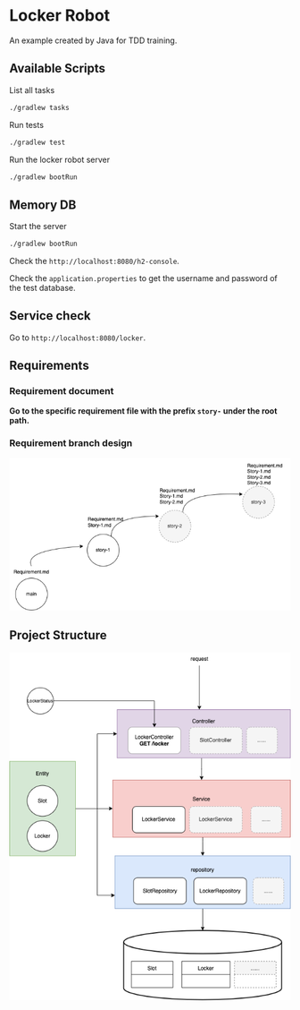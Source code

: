 # Locker Robot

An example created by Java for TDD training.

## Available Scripts

List all tasks

```bash
./gradlew tasks
```

Run tests

```bash
./gradlew test
```

Run the locker robot server

```bash
./gradlew bootRun
```

## Memory DB

Start the server

```bash
./gradlew bootRun
```

Check the `http://localhost:8080/h2-console`.

Check the `application.properties` to get the username and password of the test database.

## Service check

Go to `http://localhost:8080/locker`.

## Requirements

### Requirement document

**Go to the specific requirement file with the prefix `story-` under the root path.**

### Requirement branch design

![](./documentation/requirement-branch.png)

## Project Structure

![](./documentation/locker-robot-structure.png)

